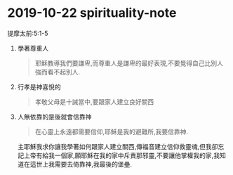 # 2019-10-22 spirituality-note

提摩太前:5:1-5

1. 學著尊重人

   > 耶穌教導我們要謙卑,而尊重人是謙卑的最好表現,不要覺得自己比別人強而看不起別人.

2. 行孝是神喜悅的

   > 孝敬父母是十誡當中,要跟家人建立良好關西

3. 人無依靠的是後就會信靠神

   > 在心靈上永遠都需要信仰,耶穌是我的避難所,我要信靠神.

   主耶穌我求你讓我學著如何跟家人建立關西,傳福音建立信仰救靈魂,但我卻忘記上帝有給我一個家,願耶穌在我的家中斥責那邪靈,不要讓他掌權我的家,我知道在這世上我需要去倚靠神,我最後的堡壘.

